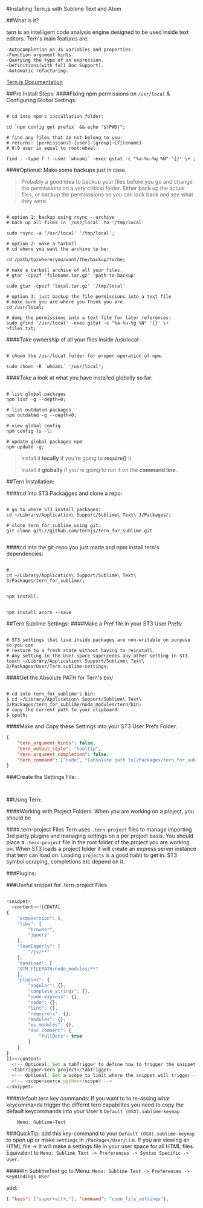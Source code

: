 #Installing Tern.js with Sublime Text and Atom

##What is it?

tern is an intelligent code analysis engine designed to be used inside text
editors. Tern's main features are:

	-Autocompletion on JS variables and properties.
	-Function argument hints.
	-Querying the type of an expression.
	-Definitions(with full Doc Support).
	-Automatic refactoring.

[Tern.js Documentation](http://ternjs.net/doc/manual.html)

##Pre Install Steps:
####Fixing npm permissions on `/usr/local` & Configuring Global Settings:
```shell

# cd into npm's installation folder:

cd `npm config get prefix` && echo "$(PWD)";

# find any files that do not belong to you:
# returns: [permissions]-[user]-[group]-[filename]
# 0:0 user is equal to root:wheel

find . -type f ! -user `whoami` -exec gstat -c "%a-%u-%g %N" '{}' \+ ;

```
####Optional: Make some backups just in case.
> Probably a good idea to backup your files before you go and change the
> permissions on a very critical folder. Either back up the actual files, or
> backup the permisssions so you can look back and see what they were.

```shell
	
# option 1: backup using rsync --archive
# back up all files in `/usr/local` to '/tmp/local'

sudo rsync -a '/usr/local' '/tmp/local';

# option 2: make a tarball
# cd where you want the archive to be:

cd /path/to/where/you/want/the/backup/to/be;

# make a tarball archive of all your files.
# gtar -cpvzf 'filename.tar.gz' 'path-to-backup'

sudo gtar -cpvzf 'local.tar.gz' '/tmp/local'

# option 3: just backup the file permissions into a text file
# make sure you are where you think you are.
cd /usr/local;

# dump the permissions into a text file for later references:
sudo gfind '/usr/local' -exec gstat -c "%a-%u-%g %N" '{}' \+ >files.txt;

```

####Take ownership of all your files inside /usr/local:
```shell

# chown the /usr/local folder for proper operation of npm.

sudo chown -R `whoami` '/usr/local';

```
####Take a look at what you have installed globally so far:
```shell

# list global packages	
npm list -g --depth=0;
	
# list outdated packages
npm outdated -g --depth=0;
	
# view global config
npm config ls -l;
	
# update global packages npm
npm update -g;

```

> Install it __locally__ if you're going to __require()__ it.
> 
> Install it __globally__ if you're going to run it on the __command line__.


##Tern Installation:

####cd into ST3 Packagges and clone a repo:
```shell
	
# go to where ST3 install packages:
cd ~/Library/Application\ Support/Sublime\ Text\ 3/Packages/;
	
# clone tern_for_sublime using git:
git clone git://github.com/ternjs/tern_for_sublime.git
	
```

####cd into the git-repo you just made and npm install tern's dependencies:
```shell

#
cd ~/Library/Application\ Support/Sublime\ Text\ 3/Packages/tern_for_sublime/;


npm install;
	

npm install acorn --save

```


##Tern Sublime Settings:
####Make a Pref file in your ST3 User Prefs:
```shell

# ST3 settings that live inside packages are non-writable on purpuse so you can
# restore to a fresh state without having to reinstall.
# Any setting in the User space supercedes any other setting in ST3.
touch ~/Library/Application\ Support/Sublime\ Text\ 3/Packages/User/Tern.sublime-settings;

```


####Get the Absolute PATH for Tern's bin/
```shell

# cd into tern_for_sublime's bin:
$ cd ~/Library/Application\ Support/Sublime\ Text\ 3/Packages/tern_for_sublime/node_modules/tern/bin;
# copy the current path to your clipboard:
$ cpath;

```


####Make and Copy these Settings into your ST3 User Prefs Folder.
```json
{
    "tern_argument_hints": false,
    "tern_output_style": "tooltip",
    "tern_argument_completion": false,
    "tern_command": ["node", "[absolute path to]/Packages/tern_for_sublime/node_modules/tern/bin/tern"]
}
```


###Create the Settings File:
```json
	
```

##Using Tern:

####Working with Project Folders:
When you are working on a project, you should be

####.tern-project Files
Tern uses `.tern-project` files to manage importing 3rd party plugins and
managing settings on a per project basis. You should place a
`.tern-project` file in the root folder of the project you are working on. When
ST3 loads a project folder it will create an express server
instance that tern can load on. Loading `projects` is a good habit to get in.
ST3 symbol scraping, completions etc depend on it.

###Plugins:

###Useful snippet for .tern-project Files
```js

<snippet>
  <content><![CDATA[
{
    "ecmaVersion": 6,
    "libs": [
        "browser",
        "jquery"
    ],
    "loadEagerly": [
        "/js/**"
    ],
    "dontLoad": [
    "$TM_FILEPATH/node_modules/**"
    ],
    "plugins": {
        "angular": {},
        "complete_strings": {},
        "node-express": {},
        "node": {},
        "lint": {},
        "requirejs": {},
        "modules": {},
        "es_modules": {},
        "doc_comment": {
            "fullDocs": true
        }
    }
}
]]></content>
  <!-- Optional: Set a tabTrigger to define how to trigger the snippet -->
  <tabTrigger>tern-project</tabTrigger>
  <!-- Optional: Set a scope to limit where the snippet will trigger -->
  <!-- <scope>source.python</scope> -->
</snippet>

```

####default tern key commands:
If you want to to re-assing what keycommands trigger the differnt tern
capabilites you need to copy the default keycommands into your User's `Default
(OSX).sublime-keymap`

		Menu: Sublime-Text

###QuickTip:
add this key-command to your `Default (OSX).sublime-keymap` to open up or make
`settings` in `/Packages/User/`: i.e. If you are viewing an HTML file -> It will
make a settings file in your user space for all HTML files. Equivalent to
`Menu: Sublime Text -> Preferences -> Syntax Specific -> User`.

#####In SublimeText go to Menu:
`Menu: Sublime Text -> Preferences -> KeyBindings User`

add:

```json
{ "keys": ["super+alt+,"], "command": "open_file_settings"},
```
